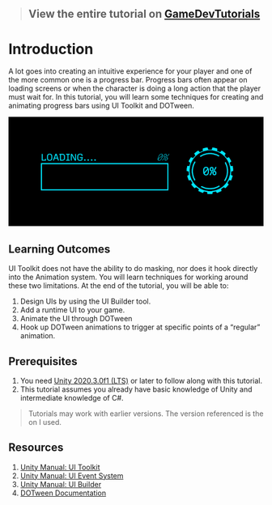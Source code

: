 > ## View the entire tutorial on [GameDevTutorials](http://yecats.github.io/2021/03/19/Animate-runtime-progress-bars-with-UI-Toolkit.html)
# Introduction

A lot goes into creating an intuitive experience for your player and one of the more common one is a progress bar. Progress bars often appear on loading screens or when the character is doing a long action that the player must wait for. In this tutorial, you will learn some techniques for creating and animating progress bars using UI Toolkit and DOTween.

![Example](./images/1-final.gif)

## Learning Outcomes
UI Toolkit does not have the ability to do masking, nor does it hook directly into the Animation system. You will learn techniques for working around these two limitations. At the end of the tutorial, you will be able to:

1.	Design UIs by using the UI Builder tool.
2.	Add a runtime UI to your game.
3.	Animate the UI through DOTween
4.	Hook up DOTween animations to trigger at specific points of a “regular” animation.

## Prerequisites

1.	You need [Unity 2020.3.0f1 (LTS)](https://unity3d.com/get-unity/download) or later to follow along with this tutorial.
2.	This tutorial assumes you already have basic knowledge of Unity and intermediate knowledge of C#.

> Tutorials may work with earlier versions. The version referenced is the on I used.

## Resources

1. [Unity Manual: UI Toolkit](https://docs.unity3d.com/2020.1/Documentation/Manual/UIElements.html)
2. [Unity Manual: UI Event System](https://docs.unity3d.com/2020.1/Documentation/Manual/UIE-Events.html)
3. [Unity Manual: UI Builder](https://docs.unity3d.com/Packages/com.unity.ui.builder@1.0/manual/index.html)
4. [DOTween Documentation](http://dotween.demigiant.com/documentation.php)

